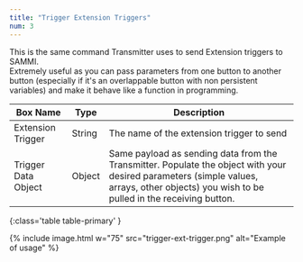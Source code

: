 ```yaml
---
title: "Trigger Extension Triggers"
num: 3
---
```


This is the same command Transmitter uses to send Extension triggers to SAMMI.\
Extremely useful as you can pass parameters from one button to another button (especially if it's an overlappable button with non persistent variables) and make it behave like a function in programming.

| Box Name | Type | Description |
|-------|--------|--------|
|Extension Trigger|String|The name of the extension trigger to send
|Trigger Data Object|Object|Same payload as sending data from the Transmitter. Populate the object with your desired parameters (simple values, arrays, other objects) you wish to be pulled in the receiving button.
{:class='table table-primary' }

{% include image.html w="75" src="trigger-ext-trigger.png" alt="Example of usage" %}















